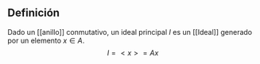 
## Definición
Dado un [[anillo]] conmutativo, un ideal principal  $I$ es un [[Ideal]] generado por un elemento $x\in A$. 
$$
I = <x> = Ax
$$